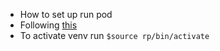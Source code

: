 - How to set up run pod
- Following [this](https://docs.runpod.io/serverless/workers/custom-worker)
- To activate venv run `$source rp/bin/activate`